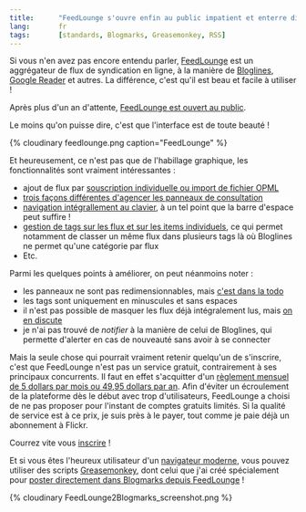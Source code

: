 ```yaml
--- 
title:      "FeedLounge s'ouvre enfin au public impatient et enterre directement ses concurrents" 
lang:       fr 
tags:       [standards, Blogmarks, Greasemonkey, RSS]
---
```


Si vous n'en avez pas encore entendu parler, [FeedLounge](http://feedlounge.com/) est un aggrégateur de flux de syndication en ligne, à la manière de [Bloglines](http://www.bloglines.com/), [Google Reader](http://reader.google.com/) et autres. La différence, c'est qu'il est beau et facile à utiliser !


Après plus d'un an d'attente, [FeedLounge est ouvert au public](http://feedlounge.com/blog/2006/01/16/public-release/).

Le moins qu'on puisse dire, c'est que l'interface est de toute beauté !

{% cloudinary feedlounge.png caption="FeedLounge" %}


Et heureusement, ce n'est pas que de l'habillage graphique, les fonctionnalités sont vraiment intéressantes :


- ajout de flux par [souscription individuelle ou import de fichier OPML](http://feedlounge.com/support/tutorial/subscribe/?pagename=support/faq/tutorial/subscribe/&page=)
- [trois façons différentes d'agencer les panneaux de consultation](http://feedlounge.com/support/tutorial/read/?pagename=support/faq/tutorial/read/&page=)
- [navigation intégrallement au clavier](http://feedlounge.com/support/faq/feedlounge/keyboard-shortcuts/), à un tel point que la barre d'espace peut suffire !
- [gestion de tags sur les flux et sur les items individuels](http://feedlounge.com/support/tutorial/tags/?pagename=support/faq/tutorial/tags/&page=), ce qui permet notamment de classer un même flux dans plusieurs tags là où Bloglines ne permet qu'une catégorie par flux
- Etc.

Parmi les quelques points à améliorer, on peut néanmoins noter :


- les panneaux ne sont pas redimensionnables, mais [c'est dans la todo](http://forums.feedlounge.com/viewtopic.php?id=23)
- les tags sont uniquement en minuscules et sans espaces
- il n'est pas possible de masquer les flux déjà intégralement lus, mais [on en discute](http://forums.feedlounge.com/viewtopic.php?id=356)
- je n'ai pas trouvé de *notifier* à la manière de celui de Bloglines, qui permette d'alerter en cas de nouveauté sans avoir à se connecter

Mais la seule chose qui pourrait vraiment retenir quelqu'un de s'inscrire, c'est que FeedLounge n'est pas un service gratuit, contrairement à ses principaux concurrents. Il faut en effet s'acquitter d'un [règlement mensuel de 5 dollars par mois ou 49,95 dollars par an](http://feedlounge.com/blog/2006/01/09/pricing-payments/).
Afin d'éviter un écroulement de la plateforme dès le début avec trop d'utilisateurs, FeedLounge a choisi de ne pas proposer pour l'instant de comptes gratuits limités. Si la qualité de service est à ce prix, je suis près à le payer, tout comme je paie déjà un abonnement à Flickr.

Courrez vite vous [inscrire](http://feedlounge.com/register/) !

Et si vous êtes l'heureux utilisateur d'un [navigateur moderne](http://www.mozilla.org/), vous pouvez utiliser des scripts [Greasemonkey](mot71), dont celui que j'ai créé spécialement pour [poster directement dans Blogmarks depuis FeedLounge](http://userscripts.org/scripts/show/2662) !

{% cloudinary FeedLounge2Blogmarks_screenshot.png %}
